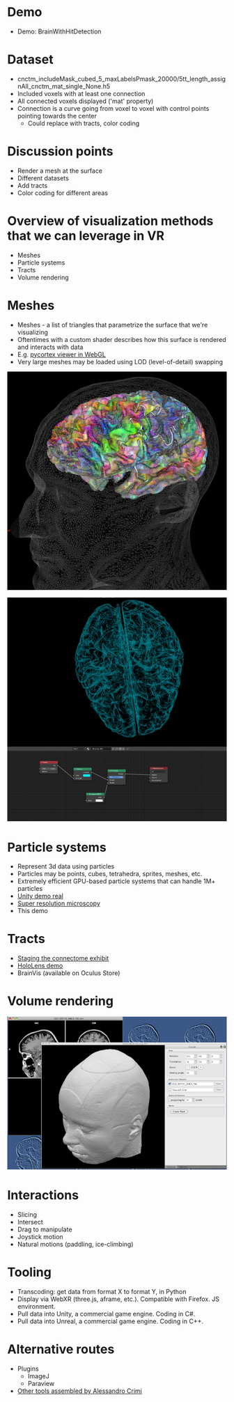 # Demo

* Demo: BrainWithHitDetection

# Dataset

* cnctm_includeMask_cubed_5_maxLabelsPmask_20000/5tt_length_assignAll_cnctm_mat_single_None.h5
* Included voxels with at least one connection
* All connected voxels displayed ('mat' property)
* Connection is a curve going from voxel to voxel with control points pointing towards the center
  * Could replace with tracts, color coding

# Discussion points

* Render a mesh at the surface
* Different datasets
* Add tracts
* Color coding for different areas

# Overview of visualization methods that we can leverage in VR

* Meshes
* Particle systems
* Tracts
* Volume rendering

# Meshes

* Meshes - a list of triangles that parametrize the surface that we're visualizing
* Oftentimes with a custom shader describes how this surface is rendered and interacts with data
* E.g. [pycortex viewer in WebGL](https://gallantlab.org/huth2016/)
* Very large meshes may be loaded using LOD (level-of-detail) swapping

![Semantic space selectivity, Gallant lab](gallant-web-viewer.png)

![Fresnel shader for cortical surface, Tyler Sloan](fresnel.jpg)

# Particle systems

* Represent 3d data using particles
* Particles may be points, cubes, tetrahedra, sprites, meshes, etc.
* Extremely efficient GPU-based particle systems that can handle 1M+ particles
* [Unity demo real](https://www.youtube.com/watch?v=uUHRJ26gMGI)
* [Super resolution microscopy](https://twitter.com/i/status/1219632763168612355)
* This demo

# Tracts

* [Staging the connectome exhibit](https://www.youtube.com/watch?v=LtsBZlw5nQI)
* [HoloLens demo](https://twitter.com/Dr_Alex_Crimi/status/1217948642067259392)
* BrainVis (available on Oculus Store)

# Volume rendering

![BrainVoyager render](brainvoyager-render.png)

# Interactions

* Slicing
* Intersect
* Drag to manipulate
* Joystick motion
* Natural motions (paddling, ice-climbing)

# Tooling

* Transcoding: get data from format X to format Y, in Python
* Display via WebXR (three.js, aframe, etc.). Compatible with Firefox. JS environment.
* Pull data into Unity, a commercial game engine. Coding in C#.
* Pull data into Unreal, a commercial game engine. Coding in C++.

# Alternative routes

* Plugins
  * ImageJ
  * Paraview
* [Other tools assembled by Alessandro Crimi](https://medium.com/@Dr_Alex_Crimi/practical-brain-tractography-and-beyond-ac3c8860306b)
